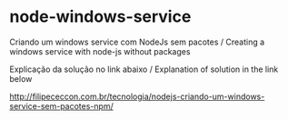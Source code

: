 # node-windows-service
Criando um windows service com NodeJs sem pacotes / Creating a windows service with node-js without packages

Explicação da solução no link abaixo / Explanation of solution in the link below

http://filipececcon.com.br/tecnologia/nodejs-criando-um-windows-service-sem-pacotes-npm/
